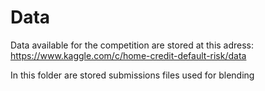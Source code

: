 # Data

Data available for the competition are stored at this adress: https://www.kaggle.com/c/home-credit-default-risk/data

In this folder are stored submissions files used for blending

